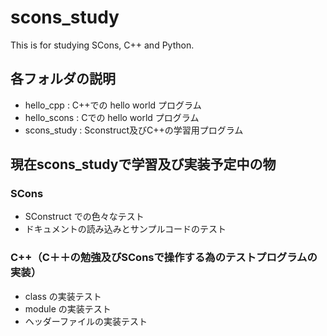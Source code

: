 # scons_study
This is for studying SCons, C++ and Python.

## 各フォルダの説明

- hello_cpp : C++での hello world プログラム
- hello_scons : Cでの hello world プログラム
- scons_study : Sconstruct及びC++の学習用プログラム

## 現在scons_studyで学習及び実装予定中の物

### SCons

- SConstruct での色々なテスト
- ドキュメントの読み込みとサンプルコードのテスト

### C++（C＋＋の勉強及びSConsで操作する為のテストプログラムの実装）
- class の実装テスト
- module の実装テスト
- ヘッダーファイルの実装テスト
